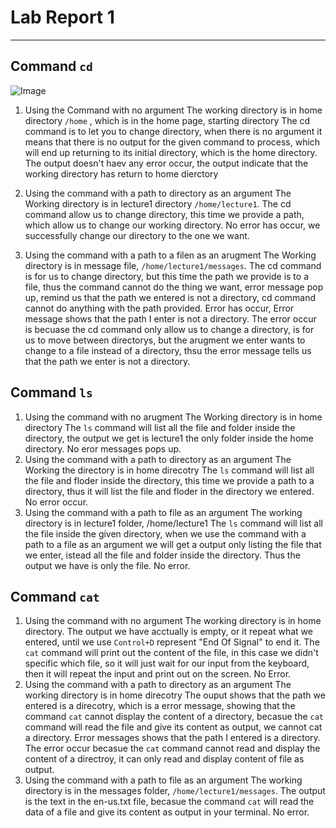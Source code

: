 # **Lab Report 1**
***

## Command `cd`
![Image](cdwithnoargument.png)
1. Using the Command with no argument
   The working directory is in home directory `/home` , which is in the home page, starting directory
   The cd command is to let you to change directory, when there is no argument it means that there is no output for the given command to process, which will end up returning to its initial directory, which is the home directory.
   The output doesn't haev any error occur, the output indicate that the working directory has return to home dierctory

2. Using the command with a path to directory as an argument
   The Working directory is in lecture1 directory `/home/lecture1`.
   The cd command allow us to change directory, this time we provide a path, which allow us to change our working directory.
   No error has occur, we successfully change our directory to the one we want.

3. Using the command with a path to a filen as an arugment
  The Working directory is in message file, `/home/lecture1/messages`.
  The cd command is for us to change directory, but this time the path we provide is to a file, thus the command cannot do the thing we want, error message pop up, remind us that the path we entered is not a directory, cd command cannot do anything with the path provided.
  Error has occur, Error message shows that the path I enter is not a directory. The error occur is becuase the cd command only allow us to change a directory, is for us to move between directorys, but the arugment we enter wants to change to a file instead of a directory, thsu the error message tells us that the path we enter is not a directory.

## Command `ls`
1. Using the command with no arugment
   The Working directory is in home directory
   The `ls` command will list all the file and folder inside the directory, the output we get is lecture1 the only folder inside the home directory.
   No eror messages pops up.
2. Using the command with a path to directory as an argument
   The Working the directory is in home direcotry
   The `ls` command will list all the file and floder inside the directory, this time we provide a path to a directory, thus it will list the file and floder in the directory we entered.
   No error occur.
3. Using the command with a path to file as an argument
   The working directory is in lecture1 folder, /home/lecture1
   The `ls` command will list all the file inside the given directory, when we use the command with a path to a file as an argument we will get a output only listing the file that we enter, istead all the file and folder inside the directory. Thus the output we have is only the file.
   No error.
## Command `cat`
1. Using the command with no argument
   The working directory is in home directory.
   The output we have acctually is empty, or it repeat what we entered, until we use `Control+D` represent "End Of Signal" to end it.    The `cat` command will print out the content of the file, in this case we didn't specific which file, so it will just wait for our input from the keyboard, then it will repeat the input and print out on the screen.
   No Error.
2. Using the command with a path to directory as an argument
   The working directory is in home direcotry
   The ouput shows that the path we entered is a direcotry, which is a error message, showing that the command `cat` cannot display the content of a directory, becasue the `cat` command will read the file and give its content as output, we cannot cat a directory.
   Error messages shows that the path I entered is a directory. The error occur becasue the `cat` command cannot read and display the content of a directroy, it can only read and display content of file as output.
3. Using the command with a path to file as an argument
   The working directory is in the messages folder, `/home/lecture1/messages`.
   The output is the text in the en-us.txt file, becasue the command `cat` will read the data of a file and give its content as output in your terminal.
   No error.
